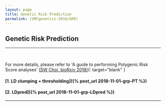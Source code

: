 ```yaml
---
layout: page
title: Genetic Risk Prediction
permalink: /SMCgenetics-2018/GRP/
---
```

## Genetic Risk Prediction

<hr>
<br>

For more details, please refer to 'A guide to performing Polygenic Risk Score analyses' [(SW Choi, bioRxiv 2018)](https://www.biorxiv.org/content/early/2018/09/14/416545){: target="blank" } 

#### [1. LD clumping + thresholding]({% post_url 2018-11-01-grp-PT %})

#### [2. LDpred]({% post_url 2018-11-01-grp-LDpred %})

<hr>
<br>
